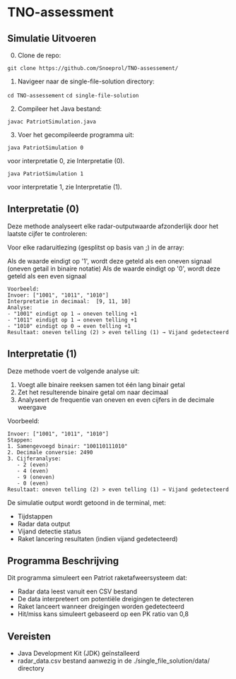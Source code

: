 # TNO-assessment

## Simulatie Uitvoeren

0. Clone de repo:

`git clone https://github.com/Snoeprol/TNO-assessement/`

1. Navigeer naar de single-file-solution directory:

`cd TNO-assessement`
`cd single-file-solution`

2. Compileer het Java bestand:

`javac PatriotSimulation.java`

3. Voer het gecompileerde programma uit:

`java PatriotSimulation 0`

voor interpretatie 0, zie Interpretatie (0).

`java PatriotSimulation 1`

voor interpretatie 1, zie Interpretatie (1).

## Interpretatie (0)

Deze methode analyseert elke radar-outputwaarde afzonderlijk door het laatste cijfer te controleren:

Voor elke radaruitlezing (gesplitst op basis van ;) in de array:

Als de waarde eindigt op '1', wordt deze geteld als een oneven signaal (oneven getail in binaire notatie)
Als de waarde eindigt op '0', wordt deze geteld als een even signaal

```
Voorbeeld:
Invoer: ["1001", "1011", "1010"]
Interpretatie in decimaal:  [9, 11, 10]
Analyse:
- "1001" eindigt op 1 → oneven telling +1
- "1011" eindigt op 1 → oneven telling +1
- "1010" eindigt op 0 → even telling +1
Resultaat: oneven telling (2) > even telling (1) → Vijand gedetecteerd
```

## Interpretatie (1)

Deze methode voert de volgende analyse uit:

1. Voegt alle binaire reeksen samen tot één lang binair getal
2. Zet het resulterende binaire getal om naar decimaal
3. Analyseert de frequentie van oneven en even cijfers in de decimale weergave


Voorbeeld:

```
Invoer: ["1001", "1011", "1010"]
Stappen:
1. Samengevoegd binair: "100110111010"
2. Decimale conversie: 2490
3. Cijferanalyse:
   - 2 (even)
   - 4 (even)
   - 9 (oneven)
   - 0 (even)
Resultaat: oneven telling (2) > even telling (1) → Vijand gedetecteerd
```
De simulatie output wordt getoond in de terminal, met:
- Tijdstappen
- Radar data output
- Vijand detectie status
- Raket lancering resultaten (indien vijand gedetecteerd)

## Programma Beschrijving

Dit programma simuleert een Patriot raketafweersysteem dat:
- Radar data leest vanuit een CSV bestand
- De data interpreteert om potentiële dreigingen te detecteren
- Raket lanceert wanneer dreigingen worden gedetecteerd
- Hit/miss kans simuleert gebaseerd op een PK ratio van 0,8

## Vereisten

- Java Development Kit (JDK) geïnstalleerd
- radar_data.csv bestand aanwezig in de ./single_file_solution/data/ directory
